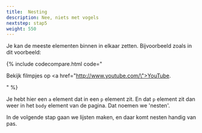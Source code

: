 ```yaml
---
title:  Nesting
description: Nee, niets met vogels
nextstep: stap5
weight: 550
---
```

Je kan de meeste elementen binnen in elkaar zetten. Bijvoorbeeld zoals in dit voorbeeld:

{% include codecompare.html code="<p>
    Bekijk filmpjes op <a href=\"http://www.youtube.com/\">YouTube</a>.
</p>" %}

Je hebt hier een `a` element dat in een `p` element zit. En dat `p` element zit dan weer in het `body` element van de pagina. Dat noemen we 'nesten'.

In de volgende stap gaan we lijsten maken, en daar komt nesten handig van pas.
